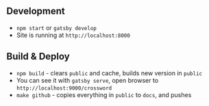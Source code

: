 ## Development

- `npm start` or `gatsby develop`
- Site is running at `http://localhost:8000`

## Build & Deploy

- `npm build` - clears `public` and cache, builds new version in `public`
- You can see it with `gatsby serve`, open browser to `http://localhost:9000/crossword`
- `make github` - copies everything in `public` to `docs`, and pushes

